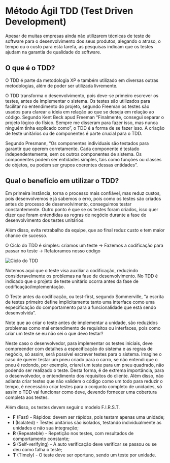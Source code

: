 # Método Ágil TDD (Test Driven Development)

Apesar de muitas empresas ainda não utilizarem técnicas de teste de software para o desenvolvimento dos seus produtos, alegando o atraso, o tempo ou o custo para esta tarefa, as pesquisas indicam que os testes ajudam na garantia de qualidade do software.

## O que é o TDD?

O TDD é parte da metodologia XP e também utilizado em diversas outras metodologias, além de poder ser utilizada livremente.

O TDD transforma o desenvolvimento, pois deve-se primeiro escrever os testes, antes de implementar o sistema. Os testes são utilizados para facilitar no entendimento do projeto, segundo Freeman os testes são usados para clarear a ideia em relação ao que se deseja em relação ao código. Segundo Kent Beck apud Freeman “Finalmente, consegui separar o projeto lógico do físico. Sempre me disseram para fazer isso, mas nunca ninguém tinha explicado como”, o TDD é a forma de se fazer isso. A criação de teste unitários ou de componentes é parte crucial para o TDD.

Segundo Presmann, “Os componentes individuais são testados para garantir que operem corretamente. Cada componente é testado independentemente, sem os outros componentes de sistema. Os componentes podem ser entidades simples, tais como funções ou classes de objetos, ou podem ser grupos coerentes dessas entidades”.

## Qual o benefício em utilizar o TDD?

Em primeira instância, torna o processo mais confiável, mas reduz custos, pois desenvolvemos e já sabemos o erro, pois como os testes são criados antes do processo de desenvolvimento, conseguimos testar constantemente. Outro ponto é que se os testes foram criados, isso quer dizer que foram entendidas as regras de negócio durante a fase de desenvolvimento dos testes unitários.

Além disso, evita retrabalho da equipe, que ao final reduz custo e tem maior chance de sucesso.

O Ciclo do TDD é simples: criamos um teste -> Fazemos a codificação para passar no teste -> Refatoramos nosso código

![ Ciclo do TDD](https://arquivo.devmedia.com.br/artigos/Fabio_Gomes_Rocha/TDD/TDD_1.jpg)

Notemos aqui que o teste visa auxiliar a codificação, reduzindo consideravelmente os problemas na fase de desenvolvimento. No TDD é indicado que o projeto de teste unitário ocorra antes da fase de codificação/implementação.

O Teste antes da codificação, ou test-first, segundo Sommerville, “a escrita de testes primeiro define implicitamente tanto uma interface como uma especificação do comportamento para a funcionalidade que está sendo desenvolvida”.

Note que ao criar o teste antes de implementar a unidade, são reduzidos problemas como mal entendimento de requisitos ou interfaces, pois como criar um teste se eu não sei o que devo testar?

Neste caso o desenvolvedor, para implementar os testes iniciais, deve compreender com detalhes a especificação do sistema e as regras de negócio, só assim, será possível escrever testes para o sistema. Imagine o caso de querer testar um pneu criado para o carro, se não entendi que o pneu é redondo, por exemplo, criarei um teste para um pneu quadrado, não podendo ser realizado o teste. Desta forma, é de extrema importância, para o desenvolvedor, o entendimento dos requisitos do cliente. Além disso, não adianta criar testes que não validem o código como um todo para reduzir o tempo, é necessário criar testes para o conjunto completo de unidades, só assim o TDD vai funcionar como deve, devendo fornecer uma cobertura completa aos testes.

Além disso, os testes devem seguir o modelo F.I.R.S.T.

* **F** (Fast) - Rápidos: devem ser rápidos, pois testam apenas uma unidade;
* **I** (Isolated) - Testes unitários são isolados, testando individualmente as unidades e não sua integração;
* **R** (Repeateble) - Repetição nos testes, com resultados de comportamento constante;
* **S** (Self-verifying) - A auto verificação deve verificar se passou ou se deu como falha o teste;
* **T** (Timely) - O teste deve ser oportuno, sendo um teste por unidade.
